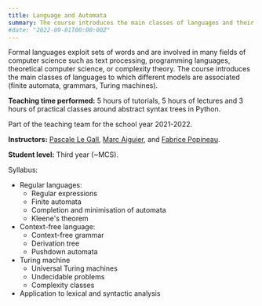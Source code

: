 ```yaml
---
title: Language and Automata
summary: The course introduces the main classes of languages and their related automata. 
#date: "2022-09-01T00:00:00Z"
---
```


Formal languages exploit sets of words and are involved in many fields of computer science such as text processing, programming languages, theoretical computer science, or complexity theory. The course introduces the main classes of languages to which different models are associated (finite automata, grammars, Turing machines).

**Teaching time performed:** 5 hours of tutorials, 5 hours of lectures and 3 hours of practical classes around abstract syntax trees in Python.

Part of the teaching team for the school year 2021-2022.

**Instructors:** [Pascale Le Gall](https://research.centralesupelec.fr/pascale.legall/), [Marc Aiguier](http://perso.ecp.fr/~aiguierm/), and [Fabrice Popineau](https://fabrice.popineau.net/).

**Student level:** Third year (~MCS).

Syllabus:

* Regular languages:
    * Regular expressions
    * Finite automata
    * Completion and minimisation of automata
    * Kleene's theorem
* Context-free language:
    * Context-free grammar
    * Derivation tree
    * Pushdown automata
* Turing machine
    * Universal Turing machines
    * Undecidable problems
    * Complexity classes
* Application to lexical and syntactic analysis
